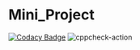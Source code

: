 # Mini_Project
[![Codacy Badge](https://app.codacy.com/project/badge/Grade/74518b7e5acf40b198f2dca5406cb8c6)](https://www.codacy.com/gh/99002561/Mini-Project/dashboard?utm_source=github.com&amp;utm_medium=referral&amp;utm_content=99002561/Mini-Project&amp;utm_campaign=Badge_Grade)
![cppcheck-action](https://github.com/99002561/Mini-Project/workflows/cppcheck-action/badge.svg)
